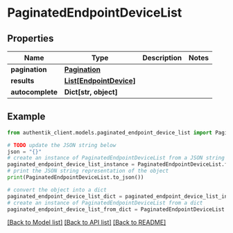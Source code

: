 # PaginatedEndpointDeviceList


## Properties

Name | Type | Description | Notes
------------ | ------------- | ------------- | -------------
**pagination** | [**Pagination**](Pagination.md) |  | 
**results** | [**List[EndpointDevice]**](EndpointDevice.md) |  | 
**autocomplete** | **Dict[str, object]** |  | 

## Example

```python
from authentik_client.models.paginated_endpoint_device_list import PaginatedEndpointDeviceList

# TODO update the JSON string below
json = "{}"
# create an instance of PaginatedEndpointDeviceList from a JSON string
paginated_endpoint_device_list_instance = PaginatedEndpointDeviceList.from_json(json)
# print the JSON string representation of the object
print(PaginatedEndpointDeviceList.to_json())

# convert the object into a dict
paginated_endpoint_device_list_dict = paginated_endpoint_device_list_instance.to_dict()
# create an instance of PaginatedEndpointDeviceList from a dict
paginated_endpoint_device_list_from_dict = PaginatedEndpointDeviceList.from_dict(paginated_endpoint_device_list_dict)
```
[[Back to Model list]](../README.md#documentation-for-models) [[Back to API list]](../README.md#documentation-for-api-endpoints) [[Back to README]](../README.md)


